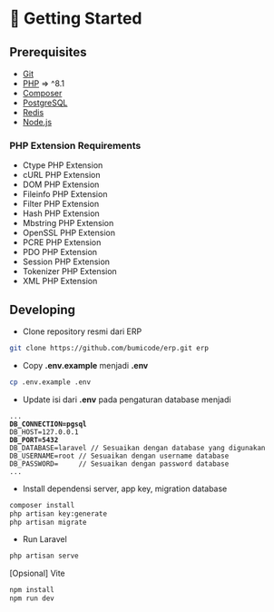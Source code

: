 # 📍 Getting Started

## Prerequisites

* [Git](https://git-scm.com/)
* [PHP](https://php.net/) => ^8.1
* [Composer](https://getcomposer.org/)
* [PostgreSQL](https://www.postgresql.org/)
* [Redis](https://redis.io/)
* [Node.js](https://nodejs.org/en/download/)

### PHP Extension Requirements

* Ctype PHP Extension
* cURL PHP Extension
* DOM PHP Extension
* Fileinfo PHP Extension
* Filter PHP Extension
* Hash PHP Extension
* Mbstring PHP Extension
* OpenSSL PHP Extension
* PCRE PHP Extension
* PDO PHP Extension
* Session PHP Extension
* Tokenizer PHP Extension
* XML PHP Extension

## Developing

* Clone repository resmi dari ERP

```bash
git clone https://github.com/bumicode/erp.git erp
```

* Copy **.env.example** menjadi **.env**

```bash
cp .env.example .env
```

* Update isi dari **.env** pada pengaturan database menjadi

<pre class="language-bash" data-title=".env" data-overflow="wrap"><code class="lang-bash">...
<strong>DB_CONNECTION=pgsql
</strong>DB_HOST=127.0.0.1 
<strong>DB_PORT=5432
</strong>DB_DATABASE=laravel // Sesuaikan dengan database yang digunakan
DB_USERNAME=root // Sesuaikan dengan username database
DB_PASSWORD=     // Sesuaikan dengan password database
...
</code></pre>

* Install dependensi server, app key, migration database

```bash
composer install
php artisan key:generate
php artisan migrate
```

* Run Laravel

```bash
php artisan serve
```

\[Opsional] Vite

```bash
npm install
npm run dev
```
